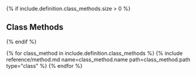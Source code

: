 {% if include.definition.class_methods.size > 0 %}
## Class Methods
{% endif %}

{% for class_method in include.definition.class_methods %}
{% include reference/method.md name=class_method.name path=class_method.path type="class" %}
{% endfor %}
